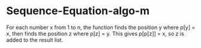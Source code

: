 # Sequence-Equation-algo-m
For each number x from 1 to n, the function finds the position y where p[y] = x, then finds the position z where p[z] = y.
This gives p[p[z]] = x, so z is added to the result list.
